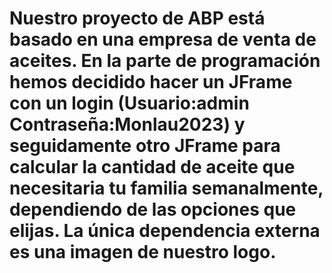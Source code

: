 # Nuestro proyecto de ABP está basado en una empresa de venta de aceites. En la parte de programación hemos decidido hacer un JFrame con un login (Usuario:admin Contraseña:Monlau2023) y seguidamente otro JFrame para calcular la cantidad de aceite que necesitaria tu familia semanalmente, dependiendo de las opciones que elijas. La única dependencia externa es una imagen de nuestro logo.
